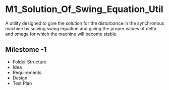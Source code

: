 # M1_Solution_Of_Swing_Equation_Util
A utility designed to give the solution for the disturbance in the synchronous machine by solving swing equation and giving the proper values of delta and omega for which the machine will become stable.

## Milestome -1
* Folder Structure
* Idea
* Requirements
* Design
* Test Plan
